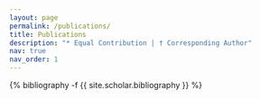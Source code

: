 ```yaml
---
layout: page
permalink: /publications/
title: Publications
description: "* Equal Contribution | † Corresponding Author"
nav: true
nav_order: 1
---
```

<!-- _pages/publications.md -->
<div class="publications">

{% bibliography -f {{ site.scholar.bibliography }} %}

</div>
